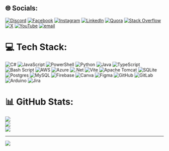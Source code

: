 
## 🌐 Socials:
[![Discord](https://img.shields.io/badge/Discord-%237289DA.svg?logo=discord&logoColor=white)](https://discord.gg/https://discord.gg/rWZSjCpWks) [![Facebook](https://img.shields.io/badge/Facebook-%231877F2.svg?logo=Facebook&logoColor=white)](https://www.fb.com/l/6lp1kJRRR) [![Instagram](https://img.shields.io/badge/Instagram-%23E4405F.svg?logo=Instagram&logoColor=white)](https://instagram.com/techiefidel) [![LinkedIn](https://img.shields.io/badge/LinkedIn-%230077B5.svg?logo=linkedin&logoColor=white)](https://linkedin.com/in/fidelis-odhiambo-b41231371/) [![Quora](https://img.shields.io/badge/Quora-%23B92B27.svg?logo=Quora&logoColor=white)](https://quora.com/profile/Fidelis-Odhiambo) [![Stack Overflow](https://img.shields.io/badge/-Stackoverflow-FE7A16?logo=stack-overflow&logoColor=white)](https://stackoverflow.com/users/20408001/fidel) [![X](https://img.shields.io/badge/X-black.svg?logo=X&logoColor=white)](https://x.com/@crypofficial) [![YouTube](https://img.shields.io/badge/YouTube-%23FF0000.svg?logo=YouTube&logoColor=white)](https://youtube.com/@Tech_Wins) [![email](https://img.shields.io/badge/Email-D14836?logo=gmail&logoColor=white)](mailto:fidelisodhiambo254@gmail.com) 

# 💻 Tech Stack:
![C#](https://img.shields.io/badge/c%23-%23239120.svg?style=for-the-badge&logo=csharp&logoColor=white) ![JavaScript](https://img.shields.io/badge/javascript-%23323330.svg?style=for-the-badge&logo=javascript&logoColor=%23F7DF1E) ![PowerShell](https://img.shields.io/badge/PowerShell-%235391FE.svg?style=for-the-badge&logo=powershell&logoColor=white) ![Python](https://img.shields.io/badge/python-3670A0?style=for-the-badge&logo=python&logoColor=ffdd54) ![Java](https://img.shields.io/badge/java-%23ED8B00.svg?style=for-the-badge&logo=openjdk&logoColor=white) ![TypeScript](https://img.shields.io/badge/typescript-%23007ACC.svg?style=for-the-badge&logo=typescript&logoColor=white) ![Bash Script](https://img.shields.io/badge/bash_script-%23121011.svg?style=for-the-badge&logo=gnu-bash&logoColor=white) ![AWS](https://img.shields.io/badge/AWS-%23FF9900.svg?style=for-the-badge&logo=amazon-aws&logoColor=white) ![Azure](https://img.shields.io/badge/azure-%230072C6.svg?style=for-the-badge&logo=microsoftazure&logoColor=white) ![.Net](https://img.shields.io/badge/.NET-5C2D91?style=for-the-badge&logo=.net&logoColor=white) ![Vite](https://img.shields.io/badge/vite-%23646CFF.svg?style=for-the-badge&logo=vite&logoColor=white) ![Apache Tomcat](https://img.shields.io/badge/apache%20tomcat-%23F8DC75.svg?style=for-the-badge&logo=apache-tomcat&logoColor=black) ![SQLite](https://img.shields.io/badge/sqlite-%2307405e.svg?style=for-the-badge&logo=sqlite&logoColor=white) ![Postgres](https://img.shields.io/badge/postgres-%23316192.svg?style=for-the-badge&logo=postgresql&logoColor=white) ![MySQL](https://img.shields.io/badge/mysql-4479A1.svg?style=for-the-badge&logo=mysql&logoColor=white) ![Firebase](https://img.shields.io/badge/firebase-a08021?style=for-the-badge&logo=firebase&logoColor=ffcd34) ![Canva](https://img.shields.io/badge/Canva-%2300C4CC.svg?style=for-the-badge&logo=Canva&logoColor=white) ![Figma](https://img.shields.io/badge/figma-%23F24E1E.svg?style=for-the-badge&logo=figma&logoColor=white) ![GitHub](https://img.shields.io/badge/github-%23121011.svg?style=for-the-badge&logo=github&logoColor=white) ![GitLab](https://img.shields.io/badge/gitlab-%23181717.svg?style=for-the-badge&logo=gitlab&logoColor=white) ![Arduino](https://img.shields.io/badge/-Arduino-00979D?style=for-the-badge&logo=Arduino&logoColor=white) ![Jira](https://img.shields.io/badge/jira-%230A0FFF.svg?style=for-the-badge&logo=jira&logoColor=white)
# 📊 GitHub Stats:
![](https://github-readme-stats.vercel.app/api?username=Fidelrock&theme=dark&hide_border=false&include_all_commits=false&count_private=false)<br/>
![](https://nirzak-streak-stats.vercel.app/?user=Fidelrock&theme=dark&hide_border=false)<br/>
![](https://github-readme-stats.vercel.app/api/top-langs/?username=Fidelrock&theme=dark&hide_border=false&include_all_commits=false&count_private=false&layout=compact)

---
[![](https://visitcount.itsvg.in/api?id=Fidelrock&icon=0&color=0)](https://visitcount.itsvg.in)

<!-- Proudly created with GPRM ( https://gprm.itsvg.in ) -->
